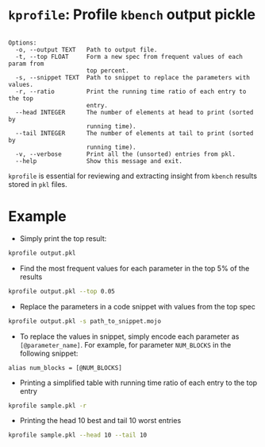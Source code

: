 
# `kprofile`: Profile `kbench` output pickle

```plaintext

Options:
  -o, --output TEXT   Path to output file.
  -t, --top FLOAT     Form a new spec from frequent values of each param from
                      top percent.
  -s, --snippet TEXT  Path to snippet to replace the parameters with values.
  -r, --ratio         Print the running time ratio of each entry to the top
                      entry.
  --head INTEGER      The number of elements at head to print (sorted by
                      running time).
  --tail INTEGER      The number of elements at tail to print (sorted by
                      running time).
  -v, --verbose       Print all the (unsorted) entries from pkl.
  --help              Show this message and exit.
```

`kprofile` is essential for reviewing and extracting insight from `kbench`
results stored in `pkl` files.

# Example

- Simply print the top result:

```bash
kprofile output.pkl
```

- Find the most frequent values for each parameter in the top 5% of the results

```bash
kprofile output.pkl --top 0.05
```

- Replace the parameters in a code snippet with values from the top spec

```bash
kprofile output.pkl -s path_to_snippet.mojo
```

- To replace the values in snippet, simply encode each parameter as
    `[@parameter_name]`. For example, for parameter `NUM_BLOCKS` in the
    following snippet:

```mojo
alias num_blocks = [@NUM_BLOCKS]
```

- Printing a simplified table with running time ratio of each entry to the top entry

```bash
kprofile sample.pkl -r
```

- Printing the head 10 best and tail 10 worst entries

```bash
kprofile sample.pkl --head 10 --tail 10
```
